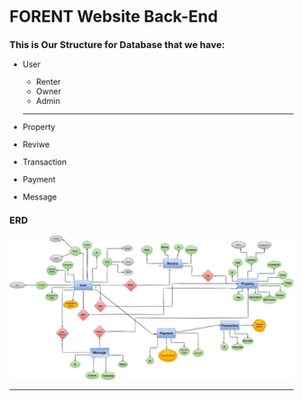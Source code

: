 # FORENT Website Back-End

### This is Our Structure for Database that we have:

* User

  * Renter
  * Owner
  * Admin

  ---
* Property
* Reviwe
* Transaction
* Payment
* Message




### ERD

![1709850144079](static/images/README/1709850144079.png)


---
